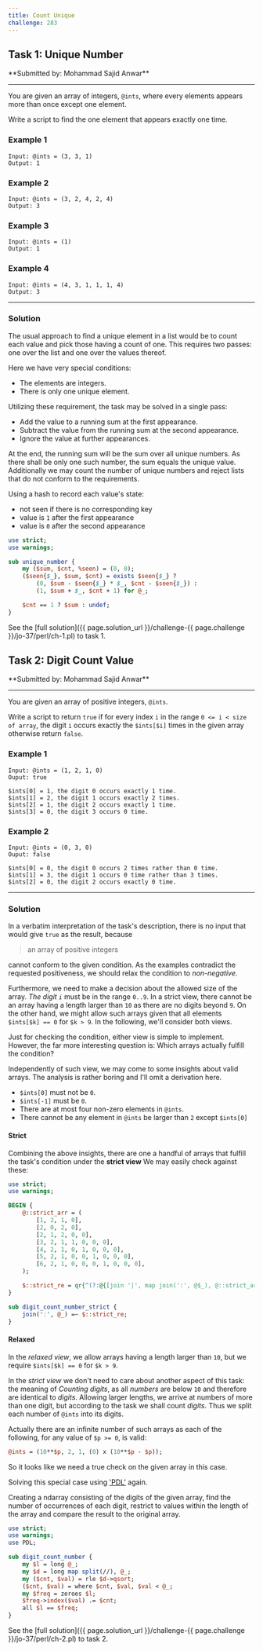 ```yaml
---
title: Count Unique
challenge: 283
---
```

<h2 id="task-1">
Task 1: Unique Number
</h2>
**Submitted by: Mohammad Sajid Anwar**

---
You are given an array of integers, `@ints`, where every elements appears more than once except one element.

Write a script to find the one element that appears exactly one time.

### Example 1
```
Input: @ints = (3, 3, 1)
Output: 1
```
### Example 2
```
Input: @ints = (3, 2, 4, 2, 4)
Output: 3
```
### Example 3
```
Input: @ints = (1)
Output: 1
```
### Example 4
```
Input: @ints = (4, 3, 1, 1, 1, 4)
Output: 3
```
---
### Solution
The usual approach to find a unique element in a list would be to count each value and pick those having a count of one.
This requires two passes: one over the list and one over the values thereof.

Here we have very special conditions:
- The elements are integers.
- There is only one unique element.

Utilizing these requirement, the task may be solved in a single pass:
- Add the value to a running sum at the first appearance.
- Subtract the value from the running sum at the second appearance.
- Ignore the value at further appearances.

At the end, the running sum will be the sum over all unique numbers.
As there shall be only one such number, the sum equals the unique value.
Additionally we may count the number of unique numbers and reject lists that do not conform to the requirements.

Using a hash to record each value's state:
- not seen if there is no corresponding key
- value is `1` after the first appearance
- value is `0` after the second appearance

```perl
use strict;
use warnings;

sub unique_number {
    my ($sum, $cnt, %seen) = (0, 0);
    ($seen{$_}, $sum, $cnt) = exists $seen{$_} ?
        (0, $sum - $seen{$_} * $_, $cnt - $seen{$_}) :
        (1, $sum + $_, $cnt + 1) for @_;

    $cnt == 1 ? $sum : undef;
}
```

See the [full solution]({{ page.solution_url }}/challenge-{{ page.challenge }}/jo-37/perl/ch-1.pl) to task 1.

<!--
See [discussion](https://github.com/jo-37/the-bears-den/issues/XXX
-->

<h2 id="task-2">
Task 2: Digit Count Value
</h2>
**Submitted by: Mohammad Sajid Anwar**

---
You are given an array of positive integers, `@ints`.

Write a script to return `true` if for every index `i` in the range `0 <= i < size of array`, the digit `i` occurs exactly the `$ints[$i]` times in the given array otherwise return `false`.

### Example 1
```
Input: @ints = (1, 2, 1, 0)
Ouput: true

$ints[0] = 1, the digit 0 occurs exactly 1 time.
$ints[1] = 2, the digit 1 occurs exactly 2 times.
$ints[2] = 1, the digit 2 occurs exactly 1 time.
$ints[3] = 0, the digit 3 occurs 0 time.
```
### Example 2
```
Input: @ints = (0, 3, 0)
Ouput: false

$ints[0] = 0, the digit 0 occurs 2 times rather than 0 time.
$ints[1] = 3, the digit 1 occurs 0 time rather than 3 times.
$ints[2] = 0, the digit 2 occurs exactly 0 time.
```
---
### Solution

In a verbatim interpretation of the task's description, there is no input that would give `true` as the result, because
> an array of positive integers

cannot conform to the given condition.
As the examples contradict the requested positiveness, we should relax the condition to *non-negative*.

Furthermore, we need to make a decision about the allowed size of the array.
*The digit `i`* must be in the range `0..9`.
In a strict view, there cannot be an array having a length larger than `10` as there are no digits beyond `9`.
On the other hand, we might allow such arrays given that all elements `$ints[$k] == 0` for `$k > 9`.
In the following, we'll consider both views.

Just for checking the condition, either view is simple to implement.
However, the far more interesting question is: Which arrays actually fulfill the condition?

Independently of such view, we may come to some insights about valid arrays.
The analysis is rather boring and I'll omit a derivation here.
- `$ints[0]` must not be `0`.
- `$ints[-1]` must be `0`.
- There are at most four non-zero elements in `@ints`.
- There cannot be any element in `@ints` be larger than `2` except `$ints[0]`

#### Strict
Combining the above insights, there are one a handful of arrays that fulfill the task's condition under the **strict view**
We may easily check against these:

```perl
use strict;
use warnings;

BEGIN {
    @::strict_arr = (
        [1, 2, 1, 0],
        [2, 0, 2, 0],
        [2, 1, 2, 0, 0],
        [3, 2, 1, 1, 0, 0, 0],
        [4, 2, 1, 0, 1, 0, 0, 0],
        [5, 2, 1, 0, 0, 1, 0, 0, 0],
        [6, 2, 1, 0, 0, 0, 1, 0, 0, 0],
    );

    $::strict_re = qr{^(?:@{[join '|', map join(':', @$_), @::strict_arr]})$};
}

sub digit_count_number_strict {
    join(':', @_) =~ $::strict_re;
}
```

#### Relaxed
In the *relaxed view*, we allow arrays having a length larger than `10`, but we require `$ints[$k] == 0` for `$k > 9`.

In the *strict view* we don't need to care about another aspect of this task:
the meaning of *Counting digits*, as all *numbers* are below `10` and therefore are identical to *digits*.
Allowing larger lengths, we arrive at numbers of more than one digit, but according to the task we shall count *digits*.
Thus we split each number of `@ints` into its digits.

Actually there are an infinite number of such arrays as each of the following, for any value of `$p >= 0`, is valid:
```perl
@ints = (10**$p, 2, 1, (0) x (10**$p - $p));
```
So it looks like we need a true check on the given array in this case.

Solving this special case using ['PDL'](https://metacpan.org/pod/PDL) again.

Creating a ndarray consisting of the digits of the given array, find the number of occurrences of each digit, restrict to values within the length of the array and compare the result to the original array.
```perl
use strict;
use warnings;
use PDL;

sub digit_count_number {
    my $l = long @_;
    my $d = long map split(//), @_;
    my ($cnt, $val) = rle $d->qsort;
    ($cnt, $val) = where $cnt, $val, $val < @_;
    my $freq = zeroes $l;
    $freq->index($val) .= $cnt;
    all $l == $freq;
}
```
See the [full solution]({{ page.solution_url }}/challenge-{{ page.challenge }}/jo-37/perl/ch-2.pl) to task 2.

<!--
See [discussion](https://github.com/jo-37/the-bears-den/issues/XXX
-->
